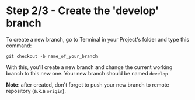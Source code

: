 # Step 2/3 - Create the 'develop' branch

To create a new branch, go to Terminal in your Project's folder and type this command:

```batch
git checkout -b name_of_your_branch
```

With this, you'll create a new branch and change the current working branch to this new one. Your new branch should be named `develop`

**Note**: after created, don't forget to push your new branch to remote repository (a.k.a `origin`).
